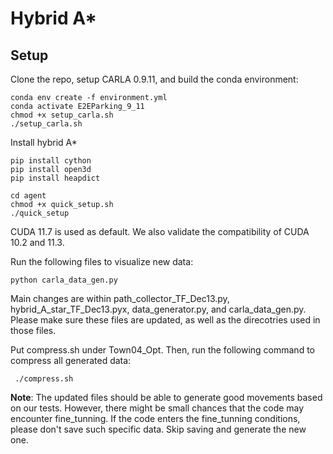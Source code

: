 # Hybrid A*


## Setup

Clone the repo, setup CARLA 0.9.11, and build the conda environment:

```Shell
conda env create -f environment.yml
conda activate E2EParking_9_11
chmod +x setup_carla.sh
./setup_carla.sh
```
Install hybrid A*
```Shell
pip install cython
pip install open3d
pip install heapdict

cd agent
chmod +x quick_setup.sh
./quick_setup
```
CUDA 11.7 is used as default. We also validate the compatibility of CUDA 10.2 and 11.3.

Run the following files to visualize new data:
```Shell
python carla_data_gen.py
```
Main changes are within path_collector_TF_Dec13.py, hybrid_A_star_TF_Dec13.pyx, data_generator.py, and carla_data_gen.py. Please make sure these files are updated, as well as the direcotries used in those files.

Put compress.sh under Town04_Opt. 
Then, run the following command to compress all generated data: 
```Shell
 ./compress.sh
```

**Note**: The updated files should be able to generate good movements based on our tests. However, there might be small chances that the code may encounter fine_tunning. If the code enters the fine_tunning conditions, please don't save such specific data. Skip saving and generate the new one. 

